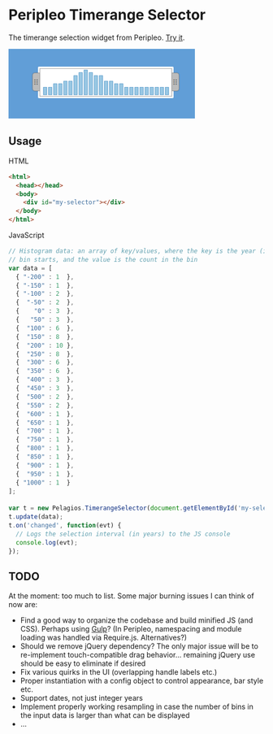 # Peripleo Timerange Selector

The timerange selection widget from Peripleo. [Try it](https://pelagios.github.io/timerange-selector/).

![Example](example.png)

## Usage

HTML
```html
<html>
  <head></head>
  <body>
    <div id="my-selector"></div>
  </body>
</html>
```

JavaScript
```javascript
// Histogram data: an array of key/values, where the key is the year (integer) the
// bin starts, and the value is the count in the bin
var data = [
  { "-200" : 1  },
  { "-150" : 1  },
  { "-100" : 2  },
  {  "-50" : 2  },
  {    "0" : 3  },
  {   "50" : 3  },
  {  "100" : 6  },
  {  "150" : 8  },
  {  "200" : 10 },
  {  "250" : 8  },
  {  "300" : 6  },
  {  "350" : 6  },
  {  "400" : 3  },
  {  "450" : 3  },
  {  "500" : 2  },
  {  "550" : 2  },
  {  "600" : 1  },
  {  "650" : 1  },
  {  "700" : 1  },
  {  "750" : 1  },
  {  "800" : 1  },
  {  "850" : 1  },
  {  "900" : 1  },
  {  "950" : 1  },
  { "1000" : 1  }
];

var t = new Pelagios.TimerangeSelector(document.getElementById('my-selector')));
t.update(data);
t.on('changed', function(evt) {
  // Logs the selection interval (in years) to the JS console
  console.log(evt);
});
```

## TODO

At the moment: too much to list. Some major burning issues I can think of now are:

- Find a good way to organize the codebase and build minified JS (and CSS). Perhaps using
  [Gulp](https://gulpjs.com/)? (In Peripleo, namespacing and module loading was handled
  via Require.js. Alternatives?)
- Should we remove jQuery dependency? The only major issue will be to re-implement touch-compatible
  drag behavior... remaining jQuery use should be easy to eliminate if desired
- Fix various quirks in the UI (overlapping handle labels etc.)
- Proper instantiation with a config object to control appearance, bar style etc.
- Support dates, not just integer years
- Implement properly working resampling in case the number of bins in the input data is larger
  than what can be displayed
- ...
